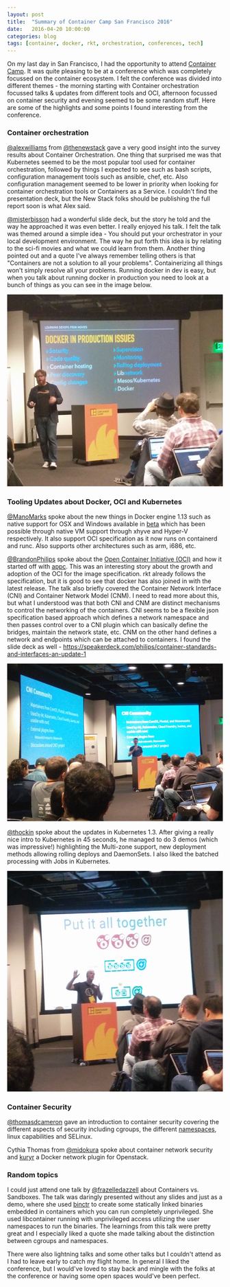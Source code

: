 ```yaml
---
layout: post
title:  "Summary of Container Camp San Francisco 2016"
date:   2016-04-20 10:00:00
categories: blog
tags: [container, docker, rkt, orchestration, conferences, tech]
---
```


On my last day in San Francisco, I had the opportunity to attend [Container Camp](https://container.camp/). It was quite pleasing to be at a conference which was completely focussed on the container ecosystem. I felt the conference was divided into different themes - the morning starting with Container orchestration focussed talks & updates from different tools and OCI, afternoon focussed on container security and evening seemed to be some random stuff. Here are some of the highlights and some points I found interesting from the conference.

### Container orchestration

[@alexwilliams](https://twitter.com/alexwilliams) from [@thenewstack](https://twitter.com/thenewstack) gave a very good insight into the survey results about Container Orchestration. One thing that surprised me was that Kubernetes seemed to be the most popular tool used for container orchestration, followed by things I expected to see such as bash scripts, configuration management tools such as ansible, chef, etc. Also configuration management seemed to be lower in priority when looking for container orchestration tools or Containers as a Service. I couldn't find the presentation deck, but the New Stack folks should be publishing the full report soon is what Alex said.

[@misterbisson](https://twitter.com/misterbisson) had a wonderful slide deck, but the story he told and the way he approached it was even better. I really enjoyed his talk. I felt the talk was themed around a simple idea - You should put your orchestrator in your local development environment. The way he put forth this idea is by relating to the sci-fi movies and what we could learn from them. Another thing pointed out and a quote I've always remember telling others is that "Containers are not a solution to all your problems". Containerizing all things won't simply resolve all your problems. Running docker in dev is easy, but when you talk about running docker in production you need to look at a bunch of things as you can see in the image below.

![things you need in place for docker in production](/assets/2016-04-20-container-camp-sf-2016/docker-in-prod.jpg)

### Tooling Updates about Docker, OCI and Kubernetes

[@ManoMarks](https://twitter.com/ManoMarks) spoke about the new things in Docker engine 1.13 such as native support for OSX and Windows available in [beta](https://beta.docker.com/) which has been possible through native VM support through xhyve and Hyper-V respectively. It also support OCI specification as it now runs on containerd and runc. Also supports other architectures such as arm, i686, etc.

[@BrandonPhilips](https://twitter.com/BrandonPhilips) spoke about the [Open Container Initiative (OCI)](https://www.opencontainers.org/) and how it started off with [appc](https://github.com/appc). This was an interesting story about the growth and adoption of the OCI for the image specification. rkt already follows the specification, but it is good to see that docker has also joined in with the latest release. The talk also briefly covered the Container Network Interface (CNI) and Container Network Model (CNM). I need to read more about this, but what I understood was that both CNI and CNM are distinct mechanisms to control the networking of the containers. CNI seems to be a flexible json specification based approach which defines a network namespace and then passes control over to a CNI plugin which can basically define the bridges, maintain the network state, etc. CNM on the other hand defines a network and endpoints which can be attached to containers. I found the slide deck as well - https://speakerdeck.com/philips/container-standards-and-interfaces-an-update-1

![CNI vs. CNM](/assets/2016-04-20-container-camp-sf-2016/cni-vs-cnm.jpg)

[@thockin](https://twitter.com/thockin) spoke about the updates in Kubernetes 1.3. After giving a really nice intro to Kubernetes in 45 seconds, he managed to do 3 demos (which was impressive!) highlighting the Multi-zone support, new deployment methods allowing rolling deploys and DaemonSets. I also liked the batched processing with Jobs in Kubernetes.

![Intro to Kubernetes](/assets/2016-04-20-container-camp-sf-2016/intro-to-kubernetes.jpg)

### Container Security

[@thomasdcameron](https://twitter.com/thomasdcameron) gave an introduction to container security covering the different aspects of security including cgroups, the different [namespaces](https://lwn.net/Articles/531114/), linux capabilities and SELinux.

Cythia Thomas from [@midokura](https://twitter.com/midokura) spoke about container network security and [kuryr](https://github.com/openstack/kuryr) a Docker network plugin for Openstack.

### Random topics

I could just attend one talk by [@frazelledazzell](https://twitter.com/frazelledazzell) about Containers vs. Sandboxes. The talk was daringly presented without any slides and just as a demo, where she used [binctr](https://github.com/jfrazelle/binctr) to create some statically linked binaries embedded in containers which you can run completely unprivileged. She used libcontainer running with unprivileged access utilizing the user namespaces to run the binaries. The learnings from this talk were pretty great and I especially liked a quote she made talking about the distinction between cgroups and namespaces.

There were also lightning talks and some other talks but I couldn't attend as I had to leave early to catch my flight home. In general I liked the conference, but I would've loved to stay back and mingle with the folks at the conference or having some open spaces would've been perfect.
